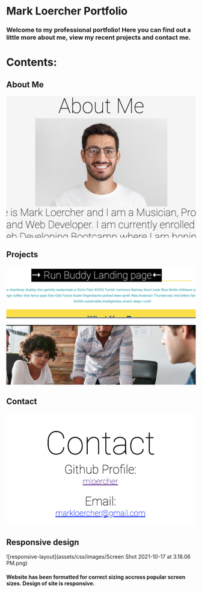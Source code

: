 # Mark Loercher Portfolio
### Welcome to my professional portfolio! Here you can find out a little more about me, view my recent projects and contact me. 

# Contents:

## About Me 
![about-me](assets/css/images/about-me.png)

## Projects
![projects](assets/css/images/projects.png)

## Contact
![contact](assets/css/images/contact.png)

## Responsive design
![responsive-layout](assets/css/images/Screen Shot 2021-10-17 at 3.18.06 PM.png)
#### Website has been formatted for correct sizing accross popular screen sizes. Design of site is responsive. 